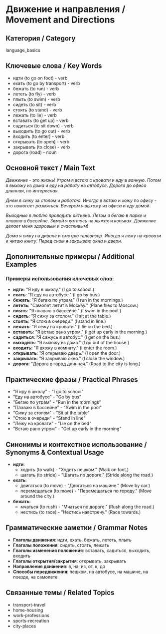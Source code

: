 # Движение и направления / Movement and Directions

## Категория / Category
language_basics


## Ключевые слова / Key Words
- идти (to go on foot) - verb
- ехать (to go by transport) - verb
- бежать (to run) - verb
- лететь (to fly) - verb
- плыть (to swim) - verb
- сидеть (to sit) - verb
- стоять (to stand) - verb
- лежать (to lie) - verb
- вставать (to get up) - verb
- садиться (to sit down) - verb
- выходить (to go out) - verb
- входить (to enter) - verb
- открывать (to open) - verb
- закрывать (to close) - verb
- дорога (road) - noun

## Основной текст / Main Text

*Движение* - это *жизнь*! *Утром* я *встаю* с *кровати* и *иду* в *ванную*. *Потом* я *выхожу* из *дома* и *еду* на *работу* на *автобусе*. *Дорога* до *офиса* *длинная*, но *интересная*.

*Днем* я *сижу* за *столом* и *работаю*. *Иногда* я *встаю* и *хожу* по *офису* - это *помогает* *размяться*. *Вечером* я *выхожу* из *офиса* и *еду* домой.

*Выходные* я *люблю* *проводить* *активно*. *Летом* я *бегаю* в *парке* и *плаваю* в *бассейне*. *Зимой* я *катаюсь* на *лыжах* и *коньках*. *Движение* *делает* меня *здоровым* и *счастливым*!

*Дома* я *сижу* на *диване* и *смотрю* *телевизор*. *Иногда* я *лежу* на *кровати* и *читаю* *книгу*. *Перед* *сном* я *закрываю* *окна* и *двери*.

## Дополнительные примеры / Additional Examples

### Примеры использования ключевых слов:
- **идти**: "Я иду в школу." (I go to school.)
- **ехать**: "Я еду на автобусе." (I go by bus.)
- **бежать**: "Я бегаю по утрам." (I run in the mornings.)
- **лететь**: "Самолет летит в Москву." (Plane flies to Moscow.)
- **плыть**: "Я плаваю в бассейне." (I swim in the pool.)
- **сидеть**: "Я сижу за столом." (I sit at the table.)
- **стоять**: "Я стою в очереди." (I stand in line.)
- **лежать**: "Я лежу на кровати." (I lie on the bed.)
- **вставать**: "Я встаю рано утром." (I get up early in the morning.)
- **садиться**: "Я сажусь в автобус." (I get on the bus.)
- **выходить**: "Я выхожу из дома." (I go out of the house.)
- **входить**: "Я вхожу в комнату." (I enter the room.)
- **открывать**: "Я открываю дверь." (I open the door.)
- **закрывать**: "Я закрываю окно." (I close the window.)
- **дорога**: "Дорога в город длинная." (Road to the city is long.)

## Практические фразы / Practical Phrases

- "Я иду в школу" - "I go to school"
- "Еду на автобусе" - "Go by bus"
- "Бегаю по утрам" - "Run in the mornings"
- "Плаваю в бассейне" - "Swim in the pool"
- "Сижу за столом" - "Sit at the table"
- "Стою в очереди" - "Stand in line"
- "Лежу на кровати" - "Lie on the bed"
- "Встаю рано утром" - "Get up early in the morning"

## Синонимы и контекстное использование / Synonyms & Contextual Usage

- **идти**: 
  - ходить (to walk) - "Ходить пешком." (Walk on foot.)
  - шагать (to stride) - "Шагать по дороге." (Stride along the road.)
- **ехать**: 
  - двигаться (to move) - "Двигаться на машине." (Move by car.)
  - перемещаться (to move) - "Перемещаться по городу." (Move around the city.)
- **бежать**: 
  - мчаться (to rush) - "Мчаться по дороге." (Rush along the road.)
  - нестись (to race) - "Нестись навстречу." (Race towards.)

## Грамматические заметки / Grammar Notes

- **Глаголы движения**: идти, ехать, бежать, лететь, плыть
- **Глаголы положения**: сидеть, стоять, лежать
- **Глаголы изменения положения**: вставать, садиться, выходить, входить
- **Глаголы открытия/закрытия**: открывать, закрывать
- **Направления движения**: в, на, из, от, к, до
- **Способы передвижения**: пешком, на автобусе, на машине, на поезде, на самолете

## Связанные темы / Related Topics

- transport-travel
- home-housing
- work-professions
- sports-recreation
- city-places

